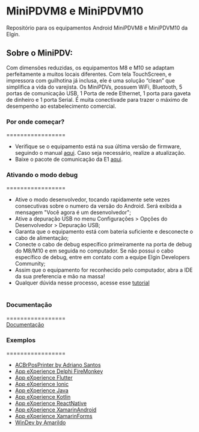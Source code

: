 # MiniPDVM8 e MiniPDVM10
Repositório para os equipamentos Android MiniPDVM8 e MiniPDVM10 da Elgin.

## Sobre o MiniPDV:
Com dimensões reduzidas, os equipamentos M8 e M10 se adaptam perfeitamente a muitos locais diferentes. Com tela TouchScreen, e impressora com guilhotina já inclusa, ele é uma solução “clean” que simplifica a vida do varejista. Os MiniPDVs, possuem WiFi, Bluetooth, 5 portas de comunicação USB, 1 Porta de rede Ethernet, 1 porta para gaveta de dinheiro e 1 porta Serial. É muita conectivade para trazer o máximo de desempenho ao estabelecimento comercial.

### Por onde começar?
=================  
* Verifique se o equipamento está na sua última versão de firmware, seguindo o manual [aqui](https://github.com/ElginDeveloperCommunity/PDV_Android_M8_M10/blob/master/Firmware/MiniPDV%20M8%20Elgin%20-%20Atualiza%C3%A7%C3%A3o%20de%20Firmware%20(OTA).pdf). Caso seja necessário, realize a atualização. 
* Baixe o pacote de comunicação da E1 [aqui](https://github.com/ElginDeveloperCommunity/PDV_Android_M8_M10/tree/master/Bibliotecas).

### Ativando o modo debug
=================  
* Ative o modo desenvolvedor, tocando rapidamente sete vezes consecutivas sobre o numero da versão do Android. Será exibida a mensagem "Você agora é um desenvolvedor";  
* Ative a depuração USB no menu Configurações > Opções do Desenvolvedor > Depuração USB;  
* Garanta que o equipamento está com bateria suficiente e desconecte o cabo de alimentação;  
* Conecte o cabo de debug específico primeiramente na porta de debug do M8/M10 e em seguida no computador. Se não possui o cabo específico de debug, entre em contato com a equipe Elgin Developers Community;  
* Assim que o equipamento for reconhecido pelo computador, abra a IDE da sua preferencia e mão na massa!  
* Qualquer dúvida nesse processo, acesse esse [tutorial](https://github.com/ElginDeveloperCommunity/PDV_Android_M8_M10/blob/master/Documenta%C3%A7%C3%A3o/Manual%20-%20Conectando%20o%20cabo%20de%20Debug.pdf)
<br><br/>

### Documentação
=================  
[Documentação](http://plataforma-e1.leonwebhost.com/group__m80.html)  

### Exemplos
=================  
- [ACBrPosPrinter by Adriano Santos](https://github.com/ElginDeveloperCommunity/PDV_Android_M8_M10/tree/master/Exemplos/AdrianoSantos_ACBrPosPrinter)
- [App eXperience Delphi FireMonkey](https://github.com/ElginDeveloperCommunity/PDV_Android_M8_M10/tree/master/Exemplos/App_eXperience_FireMonkey)
- [App eXperience Flutter](https://github.com/ElginDeveloperCommunity/PDV_Android_M8_M10/tree/master/Exemplos/App_eXperience_Flutter)
- [App eXperience Ionic](https://github.com/ElginDeveloperCommunity/PDV_Android_M8_M10/tree/master/Exemplos/App_eXperience_Ionic)
- [App eXperience Java](https://github.com/ElginDeveloperCommunity/PDV_Android_M8_M10/tree/master/Exemplos/App_eXperience_Java)
- [App eXperience Kotlin](https://github.com/ElginDeveloperCommunity/PDV_Android_M8_M10/tree/master/Exemplos/App_eXperience_Kotlin)
- [App eXperience ReactNative](https://github.com/ElginDeveloperCommunity/PDV_Android_M8_M10/tree/master/Exemplos/App_eXperience_ReactNative)
- [App eXperience XamarinAndroid](https://github.com/ElginDeveloperCommunity/PDV_Android_M8_M10/tree/master/Exemplos/App_eXperience_XamarinAndroid)
- [App eXperience XamarinForms](https://github.com/ElginDeveloperCommunity/PDV_Android_M8_M10/tree/master/Exemplos/App_eXperience_XamarinForms)
- [WinDev by Amarildo](https://github.com/ElginDeveloperCommunity/PDV_Android_M8_M10/tree/master/Exemplos/ExemploWindev_Amarildo)
